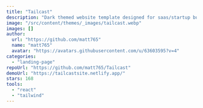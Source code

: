 ```yaml
---
title: "Tailcast"
description: "Dark themed website template designed for saas/startup business."
image: "/src/content/themes/_images/tailcast.webp"
images: []
author:
  url: "https://github.com/matt765"
  name: "matt765"
  avatar: "https://avatars.githubusercontent.com/u/63603595?v=4"
categories:
  - "landing-page"
repoUrl: "https://github.com/matt765/Tailcast"
demoUrl: "https://tailcastsite.netlify.app/"
stars: 168
tools:
  - "react"
  - "tailwind"
---
```

